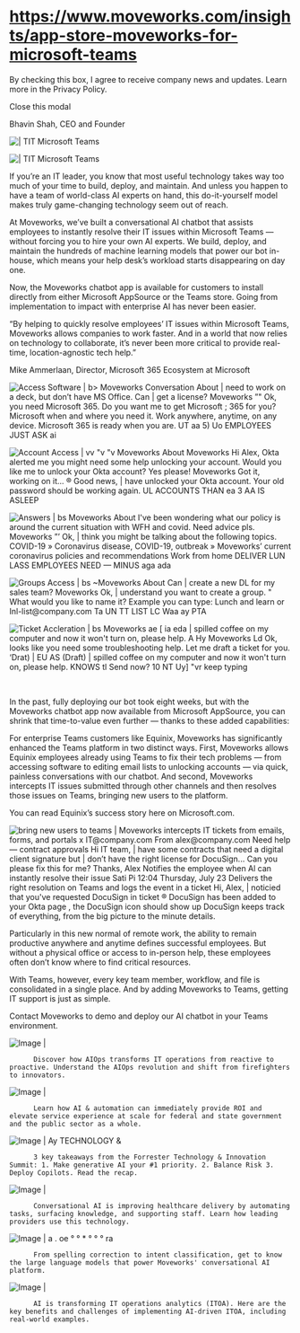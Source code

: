 # https://www.moveworks.com/insights/app-store-moveworks-for-microsoft-teams

By checking this box, I agree to receive company news and updates. Learn more in the Privacy Policy.







  Close this modal
  



Bhavin Shah, CEO and Founder


![ | TIT Microsoft Teams](https://www.moveworks.com/hubfs/17_MW_Blog_MSFT_AppStore.jpg)

![ | TIT Microsoft Teams](https://www.moveworks.com/hubfs/17_MW_Blog_MSFT_AppStore.jpg)

If you’re an IT leader, you know that most useful technology takes way too much of your time to build, deploy, and maintain. And unless you happen to have a team of world-class AI experts on hand, this do-it-yourself model makes truly game-changing technology seem out of reach.

At Moveworks, we’ve built a conversational AI chatbot that assists employees to instantly resolve their IT issues within Microsoft Teams — without forcing you to hire your own AI experts. We build, deploy, and maintain the hundreds of machine learning models that power our bot in-house, which means your help desk’s workload starts disappearing on day one.

Now, the Moveworks chatbot app is available for customers to install directly from either Microsoft AppSource or the Teams store. Going from implementation to impact with enterprise AI has never been easier.

“By helping to quickly resolve employees’ IT issues within Microsoft Teams, Moveworks allows companies to work faster. And in a world that now relies on technology to collaborate, it’s never been more critical to provide real-time, location-agnostic tech help.”

Mike Ammerlaan, Director, Microsoft 365 Ecosystem at Microsoft

![Access Software | b> Moveworks Conversation About | need to work on a deck, but don’t have MS Office. Can | get a license? Moveworks ”" Ok, you need Microsoft 365. Do you want me to get Microsoft ; 365 for you? Microsoft when and where you need it. Work anywhere, anytime, on any device. Microsoft 365 is ready when you are. UT aa 5) Uo EMPLOYEES JUST ASK ai](https://www.moveworks.com/hs-fs/hubfs/img/blog/Adding-Moveworks-to-Microsoft-Teams/01_Access-Software.png)

![Account Access | vv "v "v Moveworks About Moveworks Hi Alex, Okta alerted me you might need some help unlocking your account. Would you like me to unlock your Okta account? Yes please! Moveworks Got it, working on it... ® Good news, | have unlocked your Okta account. Your old password should be working again. UL ACCOUNTS THAN ea 3 AA IS ASLEEP](https://www.moveworks.com/hs-fs/hubfs/img/blog/Adding-Moveworks-to-Microsoft-Teams/04_Account-Access.png)

![Answers | bs Moveworks About I've been wondering what our policy is around the current situation with WFH and covid. Need advice pls. Moveworks ”’ Ok, | think you might be talking about the following topics. COVID-19 » Coronavirus disease, COVID-19, outbreak » Moveworks’ current coronavirus policies and recommendations Work from home DELIVER LUN LASS EMPLOYEES NEED — MINUS aga ada](https://www.moveworks.com/hs-fs/hubfs/img/blog/Adding-Moveworks-to-Microsoft-Teams/03_Answers.png)

![Groups Access | bs ~Moveworks About Can | create a new DL for my sales team? Moveworks Ok, | understand you want to create a group. " What would you like to name it? Example you can type: Lunch and learn or Inl-list@company.com Ta UN TT LIST LC Waa ay PTA](https://www.moveworks.com/hs-fs/hubfs/img/blog/Adding-Moveworks-to-Microsoft-Teams/02_Groups-Access.png)

![Ticket Accleration | bs Moveworks ae [ ia eda | spilled coffee on my computer and now it won't turn on, please help. A Hy Moveworks Ld Ok, looks like you need some troubleshooting help. Let me draft a ticket for you. ‘Drat) | EU AS (Draft) | spilled coffee on my computer and now it won't turn on, please help. KNOWS tl Send now? 10 NT Uy] "vr keep typing](https://www.moveworks.com/hs-fs/hubfs/img/blog/Adding-Moveworks-to-Microsoft-Teams/05_Ticket-Accleration.png)

 

In the past, fully deploying our bot took eight weeks, but with the Moveworks chatbot app now available from Microsoft AppSource, you can shrink that time-to-value even further — thanks to these added capabilities:

For enterprise Teams customers like Equinix, Moveworks has significantly enhanced the Teams platform in two distinct ways. First, Moveworks allows Equinix employees already using Teams to fix their tech problems — from accessing software to editing email lists to unlocking accounts — via quick, painless conversations with our chatbot. And second, Moveworks intercepts IT issues submitted through other channels and then resolves those issues on Teams, bringing new users to the platform. 

You can read Equinix’s success story here on Microsoft.com.



![bring new users to teams | Moveworks intercepts IT tickets from emails, forms, and portals x IT@company.com From alex@company.com Need help — contract approvals Hi IT team, | have some contracts that need a digital client signature but | don’t have the right license for DocuSign... Can you please fix this for me? Thanks, Alex Notifies the employee when Al can instantly resolve their issue Sati Pi 12:04 Thursday, July 23 Delivers the right resolution on Teams and logs the event in a ticket Hi, Alex, | noticied that you've requested DocuSign in ticket ® DocuSign has been added to your Okta page , the DocuSign icon should show up DocuSign keeps track of everything, from the big picture to the minute details.](https://www.moveworks.com/hs-fs/hubfs/CS%20Deck%20Slides-WEB-2.png)

Particularly in this new normal of remote work, the ability to remain productive anywhere and anytime defines successful employees. But without a physical office or access to in-person help, these employees often don’t know where to find critical resources.

With Teams, however, every key team member, workflow, and file is consolidated in a single place. And by adding Moveworks to Teams, getting IT support is just as simple.

Contact Moveworks to demo and deploy our AI chatbot in your Teams environment.

![Image | ](https://www.moveworks.com/hs-fs/hubfs/AIOps-featured-image.png)


          Discover how AIOps transforms IT operations from reactive to proactive. Understand the AIOps revolution and shift from firefighters to innovators.
        

![Image | ](https://www.moveworks.com/hs-fs/hubfs/Public-Sector-Convo-AI.png)


          Learn how AI & automation can immediately provide ROI and elevate service experience at scale for federal and state government and the public sector as a whole.
        

![Image | Ay TECHNOLOGY &](https://www.moveworks.com/hs-fs/hubfs/Forrester%20T%26I%20%281%29.png)


          3 key takeaways from the Forrester Technology & Innovation Summit: 1. Make generative AI your #1 priority. 2. Balance Risk 3. Deploy Copilots. Read the recap.
        

![Image | ](https://www.moveworks.com/hs-fs/hubfs/healthcare-test.png)


          Conversational AI is improving healthcare delivery by automating tasks, surfacing knowledge, and supporting staff. Learn how leading providers use this technology.
        

![Image | a . oe ° ° * ° ° ° ra](https://www.moveworks.com/hs-fs/hubfs/Moveworks_LLM_Feature.png)


          From spelling correction to intent classification, get to know the large language models that power Moveworks' conversational AI platform.
        

![Image | ](https://www.moveworks.com/hs-fs/hubfs/ITOA_feature.png)


          AI is transforming IT operations analytics (ITOA). Here are the key benefits and challenges of implementing AI-driven ITOA, including real-world examples.
        

